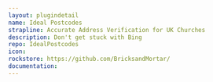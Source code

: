 ```yaml
---
layout: plugindetail
name: Ideal Postcodes
strapline: Accurate Address Verification for UK Churches
description: Don't get stuck with Bing
repo: IdealPostcodes
icon:
rockstore: https://github.com/BricksandMortar/
documentation: 
---
```

